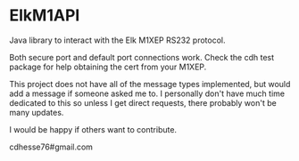 ElkM1API
========

Java library to interact with the Elk M1XEP RS232 protocol.  

Both secure port and default port connections work.  Check the cdh test package for help obtaining the cert from your M1XEP.

This project does not have all of the message types implemented, but would add a message if someone asked me to.  I personally don't have much time dedicated to this so unless I get direct requests, there probably won't be many updates.  

I would be happy if others want to contribute.

cdhesse76#gmail.com
